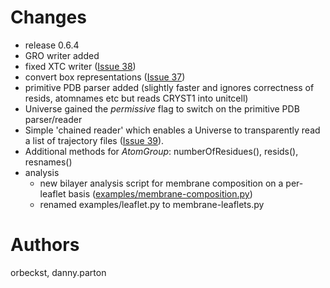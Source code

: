 # Changes #

  * release 0.6.4
  * GRO writer added
  * fixed XTC writer ([Issue 38](https://code.google.com/p/mdanalysis/issues/detail?id=38))
  * convert box representations ([Issue 37](https://code.google.com/p/mdanalysis/issues/detail?id=37))
  * primitive PDB parser added (slightly faster and ignores correctness of resids, atomnames etc but reads CRYST1 into unitcell)
  * Universe gained the _permissive_ flag to switch on the primitive PDB parser/reader
  * Simple 'chained reader' which enables a Universe to transparently read a list of trajectory files ([Issue 39](https://code.google.com/p/mdanalysis/issues/detail?id=39)).
  * Additional methods for _AtomGroup_: numberOfResidues(), resids(), resnames()
  * analysis
    * new bilayer analysis script for membrane composition on a per-leaflet basis ([examples/membrane-composition.py](http://code.google.com/p/mdanalysis/source/browse/branches/release-0-6-4/examples/membrane-composition.py))
    * renamed examples/leaflet.py to membrane-leaflets.py


# Authors #

orbeckst, danny.parton